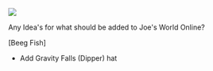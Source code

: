![](https://shorturl.at/nqDS6)

Any Idea's for what should be added to Joe's World Online?


[Beeg Fish]
- Add Gravity Falls (Dipper) hat